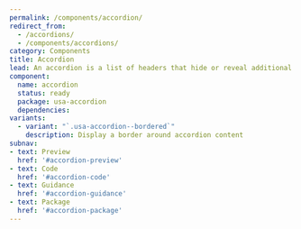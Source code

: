 ```yaml
---
permalink: /components/accordion/
redirect_from:
  - /accordions/
  - /components/accordions/
category: Components
title: Accordion
lead: An accordion is a list of headers that hide or reveal additional content when selected.
component:
  name: accordion
  status: ready
  package: usa-accordion
  dependencies:
variants:
  - variant: "`.usa-accordion--bordered`"
    description: Display a border around accordion content
subnav:
- text: Preview
  href: '#accordion-preview'
- text: Code
  href: '#accordion-code'
- text: Guidance
  href: '#accordion-guidance'
- text: Package
  href: '#accordion-package'
---
```

